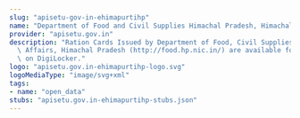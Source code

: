 ```yaml
---
slug: "apisetu-gov-in-ehimapurtihp"
name: "Department of Food and Civil Supplies Himachal Pradesh, Himachal Pradesh"
provider: "apisetu.gov.in"
description: "Ration Cards Issued by Department of Food, Civil Supplies and Consumer\
  \ Affairs, Himachal Pradesh (http://food.hp.nic.in/) are available for download\
  \ on DigiLocker."
logo: "apisetu.gov.in-ehimapurtihp-logo.svg"
logoMediaType: "image/svg+xml"
tags:
- name: "open_data"
stubs: "apisetu.gov.in-ehimapurtihp-stubs.json"
---
```

